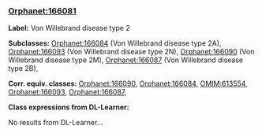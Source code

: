
### [Orphanet:166081](http://www.orpha.net/ORDO/Orphanet_166081)
**Label:** Von Willebrand disease type 2

**Subclasses:** [Orphanet:166084](http://www.orpha.net/ORDO/Orphanet_166084) (Von Willebrand disease type 2A), [Orphanet:166093](http://www.orpha.net/ORDO/Orphanet_166093) (Von Willebrand disease type 2N), [Orphanet:166090](http://www.orpha.net/ORDO/Orphanet_166090) (Von Willebrand disease type 2M), [Orphanet:166087](http://www.orpha.net/ORDO/Orphanet_166087) (Von Willebrand disease type 2B), 

**Corr. equiv. classes:** [Orphanet:166090](http://www.orpha.net/ORDO/Orphanet_166090), [Orphanet:166084](http://www.orpha.net/ORDO/Orphanet_166084), [OMIM:613554](http://purl.obolibrary.org/obo/OMIM_613554), [Orphanet:166093](http://www.orpha.net/ORDO/Orphanet_166093), [Orphanet:166087](http://www.orpha.net/ORDO/Orphanet_166087), 

**Class expressions from DL-Learner:**

No results from DL-Learner...



